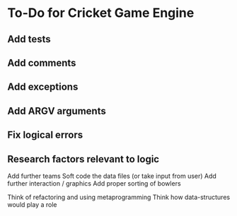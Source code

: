 # To-Do for Cricket Game Engine

## Add tests ##
## Add comments ##
## Add exceptions ##
## Add ARGV arguments ##
## Fix logical errors ##
## Research factors relevant to logic ##

Add further teams
Soft code the data files (or take input from user)
Add further interaction / graphics
Add proper sorting of bowlers

Think of refactoring and using metaprogramming
Think how data-structures would play a role